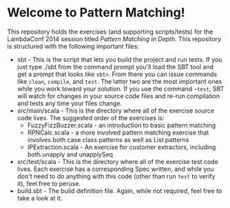 Welcome to Pattern Matching!
============================

This repository holds the exercises (and supporting scripts/tests) for the LambdaConf 2014 session titled
_Pattern Matching in Depth_. This repository is structured with the following important files:

* sbt - This is the script that lets you build the project and run tests. If you just type ./sbt from the command
  prompt you'll load the SBT tool and get a prompt that looks like `sbt>`. From there you can issue commands like
  `clean`, `compile`, and `test`. The latter two are the most important ones while you work toward your solution. If
  you use the command `~test`, SBT will watch for changes in your source code files and re-run compilation and tests
  any time your files change.
* src/main/scala - This is the directory where all of the exercise source code lives. The suggested order of the
  exercises is:
    * FuzzyFizzBuzzer.scala - an introduction to basic pattern matching
    * RPNCalc.scala - a more involved pattern matching exercise that involves both case class patterns as well as List
      patterns
    * IPExtraction.scala - An exercise for customer extractors, including both unapply and unapplySeq
* src/test/scala - This is the directory where all of the exercise test code lives. Each exercise has a corresponding
  Spec written, and while you don't need to do anything with this code (other than run `test` to verify it), feel
  free to peruse.
* build.sbt - The build definition file. Again, while not required, feel free to take a look at it.